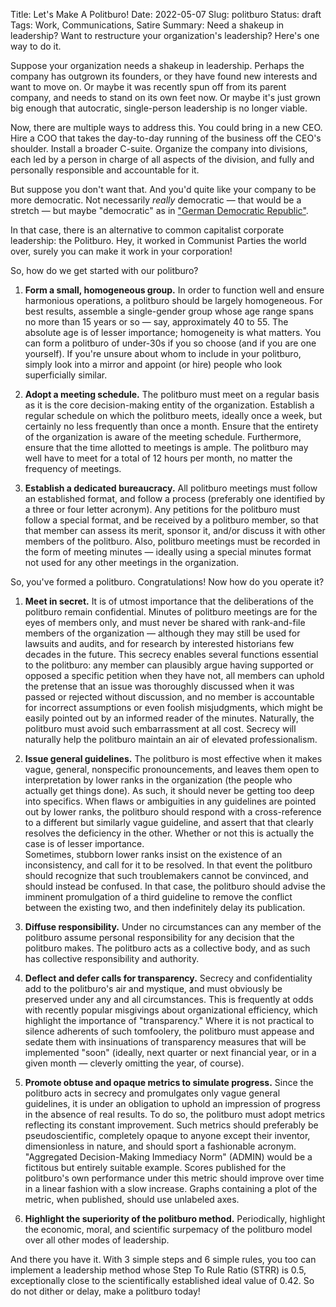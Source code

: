 Title: Let's Make A Politburo!
Date: 2022-05-07
Slug: politburo
Status: draft
Tags: Work, Communications, Satire
Summary: Need a shakeup in leadership? Want to restructure your organization's leadership? Here's one way to do it.

Suppose your organization needs a shakeup in leadership. Perhaps the
company has outgrown its founders, or they have found new interests
and want to move on. Or maybe it was recently spun off from its parent
company, and needs to stand on its own feet now. Or maybe it's just
grown big enough that autocratic, single-person leadership is no
longer viable.

Now, there are multiple ways to address this. You could bring in a new
CEO. Hire a COO that takes the day-to-day running of the business off
the CEO's shoulder. Install a broader C-suite. Organize the company
into divisions, each led by a person in charge of all aspects of the
division, and fully and personally responsible and accountable for it.

But suppose you don't want that. And you'd quite like your company to
be more democratic. Not necessarily *really* democratic — that would
be a stretch — but maybe "democratic" as in ["German Democratic
Republic"](https://en.wikipedia.org/wiki/East_Germany).

In that case, there is an alternative to common capitalist corporate
leadership: the Politburo. Hey, it worked in Communist Parties the
world over, surely you can make it work in your corporation!

So, how do we get started with our politburo?

1. **Form a small, homogeneous group.** In order to function well and
   ensure harmonious operations, a politburo should be largely
   homogeneous. For best results, assemble a single-gender group whose
   age range spans no more than 15 years or so — say, approximately 40
   to 55. The absolute age is of lesser importance; homogeneity is
   what matters. You can form a politburo of under-30s if you so
   choose (and if you are one yourself). If you're unsure about whom
   to include in your politburo, simply look into a mirror and appoint
   (or hire) people who look superficially similar.

2. **Adopt a meeting schedule.** The politburo must meet on a
   regular basis as it is the core decision-making entity of the
   organization. Establish a regular schedule on which the politburo
   meets, ideally once a week, but certainly no less frequently than
   once a month. Ensure that the entirety of the organization is aware
   of the meeting schedule. Furthermore, ensure that the time allotted
   to meetings is ample. The politburo may well have to meet for a
   total of 12 hours per month, no matter the frequency of meetings.

3. **Establish a dedicated bureaucracy.** All politburo meetings must
   follow an established format, and follow a process (preferably one
   identified by a three or four letter acronym). Any petitions for
   the politburo must follow a special format, and be received by a
   politburo member, so that that member can assess its merit, sponsor
   it, and/or discuss it with other members of the politburo. Also,
   politburo meetings must be recorded in the form of meeting minutes
   — ideally using a special minutes format not used for any other
   meetings in the organization.

So, you've formed a politburo. Congratulations! Now how do you operate
it?

1. **Meet in secret.** It is of utmost importance that the
   deliberations of the politburo remain confidential. Minutes of
   politburo meetings are for the eyes of members only, and must never
   be shared with rank-and-file members of the organization — although
   they may still be used for lawsuits and audits, and for research by
   interested historians few decades in the future. This secrecy
   enables several functions essential to the politburo: any member
   can plausibly argue having supported or opposed a specific petition
   when they have not, all members can uphold the pretense that an
   issue was thoroughly discussed when it was passed or rejected
   without discussion, and no member is accountable for incorrect
   assumptions or even foolish misjudgments, which might be easily
   pointed out by an informed reader of the minutes. Naturally, the
   politburo must avoid such embarrassment at all cost. Secrecy will
   naturally help the politburo maintain an air of elevated
   professionalism.

2. **Issue general guidelines.** The politburo is most effective when
   it makes vague, general, nonspecific pronouncements, and leaves
   them open to interpretation by lower ranks in the organization (the
   people who actually get things done). As such, it should never be
   getting too deep into specifics. When flaws or ambiguities in any
   guidelines are pointed out by lower ranks, the politburo should
   respond with a cross-reference to a different but similarly vague
   guideline, and assert that that clearly resolves the deficiency in
   the other. Whether or not this is actually the case is of lesser
   importance.  
   Sometimes, stubborn lower ranks insist on the existence of an
   inconsistency, and call for it to be resolved. In that event the
   politburo should recognize that such troublemakers cannot be
   convinced, and should instead be confused. In that case, the
   politburo should advise the imminent promulgation of a third
   guideline to remove the conflict between the existing two, and then
   indefinitely delay its publication.

3. **Diffuse responsibility.** Under no circumstances can any
   member of the politburo assume personal responsibility for any
   decision that the politburo makes. The politburo acts as a
   collective body, and as such has collective responsibility and
   authority.

4. **Deflect and defer calls for transparency.** Secrecy and
   confidentiality add to the politburo's air and mystique, and must
   obviously be preserved under any and all circumstances. This is
   frequently at odds with recently popular misgivings about
   organizational efficiency, which highlight the importance of
   "transparency." Where it is not practical to silence adherents of
   such tomfoolery, the politburo must appease and sedate them with
   insinuations of transparency measures that will be implemented
   "soon" (ideally, next quarter or next financial year, or in a given
   month — cleverly omitting the year, of course).

5. **Promote obtuse and opaque metrics to simulate progress.** Since
   the politburo acts in secrecy and promulgates only vague general
   guidelines, it is under an obligation to uphold an impression of
   progress in the absence of real results. To do so, the politburo
   must adopt metrics reflecting its constant improvement. Such
   metrics should preferably be pseudoscientific, completely opaque to
   anyone except their inventor, dimensionless in nature, and should
   sport a fashionable acronym. "Aggregated Decision-Making Immediacy
   Norm" (ADMIN) would be a fictitous but entirely suitable
   example. Scores published for the politburo's own performance under
   this metric should improve over time in a linear fashion with a
   slow increase. Graphs containing a plot of the metric, when
   published, should use unlabeled axes.

6. **Highlight the superiority of the politburo method.**
   Periodically, highlight the economic, moral, and scientific
   surpemacy of the politburo model over all other modes of
   leadership.

And there you have it. With 3 simple steps and 6 simple rules, you too
can implement a leadership method whose Step To Rule Ratio (STRR) is
0.5, exceptionally close to the scientifically established ideal value
of 0.42. So do not dither or delay, make a politburo today!

